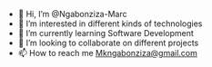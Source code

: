 - 👋 Hi, I’m @Ngabonziza-Marc
- 👀 I’m interested in different kinds of technologies
- 🌱 I’m currently learning Software Development
- 💞️ I’m looking to collaborate on different projects
- 📫 How to reach me Mkngabonziza@gmail.com

<!---
Ngabonziza-Marc/Ngabonziza-Marc is a ✨ special ✨ repository because its `README.md` (this file) appears on your GitHub profile.
You can click the Preview link to take a look at your changes.
--->
